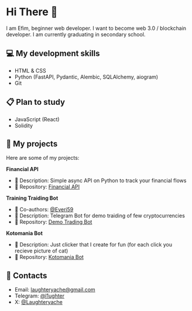 # Hi There 👋
 I am Efim, beginner web developer. I want to become web 3.0 / blockchain developer. I am currently graduating in secondary school.
## 💻 My development skills
- HTML & CSS
- Python (FastAPI, Pydantic, Alembic, SQLAlchemy, aiogram)
- Git
## 📋 Plan to study
- JavaScript (React)
- Solidity
## 💼 My projects
Here are some of my projects:

**Financial API**
- 📝 Description: Simple async API on Python to track your financial flows
- 📁 Repository: [Financial API][financial-api]

**Training Traiding Bot**
- 👥 Co-authors: [@Everi59][everi-59-link]
- 📝 Description: Telegram Bot for demo traiding of few cryptocurrencies
- 📁 Repository: [Demo Trading Bot][demo-trading-bot]

**Kotomania Bot**
- 📝 Description: Just clicker that I create for fun (for each click you recieve picture of cat)
- 📁 Repository: [Kotomania Bot][kotomania]

## 📨 Contacts
 - Email: laughteryache@gmail.com
 - Telegram: [@l1ughter][tg-link]
 - X: [@Laughteryache][x-link]



[tg-link]:https://t.me/l1ughter
[x-link]:https://twitter.com/laughterya59514

[financial-api]:https://github.com/Laughteryache/Financial-API
[demo-trading-bot]:https://github.com/Laughteryache/Demo-Trading-Bot
[kotomania]:https://github.com/Laughteryache/Kotomania_telegram_bot
[everi-59-link]:https://github.com/everi59